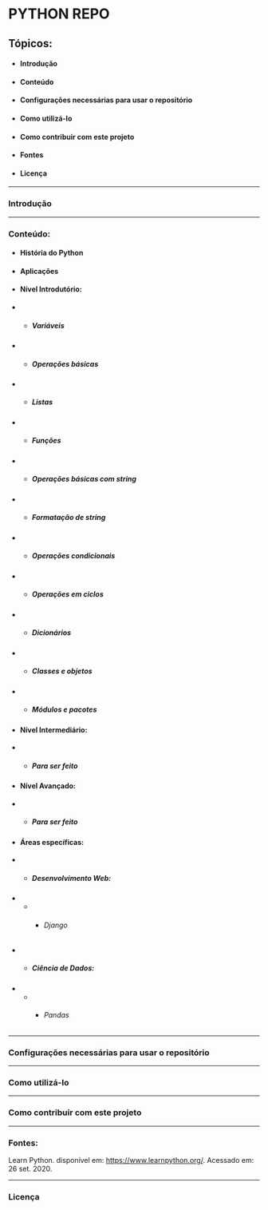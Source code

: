 # PYTHON REPO

## Tópicos:
*  #### Introdução
*  #### Conteúdo  
*  #### Configurações necessárias para usar o repositório
*  #### Como utilizá-lo
*  #### Como contribuir com este projeto
*  #### Fontes
*  #### Licença


---

### Introdução  

---

### Conteúdo:  
*  #### História do Python  
*  #### Aplicações
*  #### Nível Introdutório:  
*  *  ##### Variáveis  
*  *  ##### Operações básicas  
*  *  ##### Listas  
*  *  ##### Funções  
*  *  ##### Operações básicas com string  
*  *  ##### Formatação de string  
*  *  ##### Operações condicionais  
*  *  ##### Operações em ciclos  
*  *  ##### Dicionários  
*  *  ##### Classes e objetos  
*  *  ##### Módulos e pacotes  
*  #### Nível Intermediário:  
*  *  ##### **Para ser feito**  
*  #### Nível Avançado:  
*  *  ##### **Para ser feito** 
*  #### Áreas específicas:  
*  *  ##### Desenvolvimento Web:  
*  *  *  ###### Django  
*  *  ##### Ciência de Dados:  
*  *  *  ###### Pandas  
---

### Configurações necessárias para usar o repositório

---

### Como utilizá-lo

---

### Como contribuir com este projeto

---

### Fontes:

Learn Python. disponível em: https://www.learnpython.org/. Acessado em: 26 set. 2020.

---

### Licença




